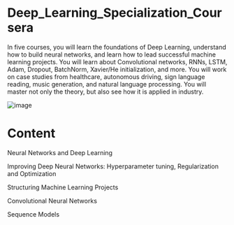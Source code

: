 # Deep_Learning_Specialization_Coursera

In five courses, you will learn the foundations of Deep Learning, understand how to build neural networks, and learn how to lead successful machine learning projects. You will learn about Convolutional networks, RNNs, LSTM, Adam, Dropout, BatchNorm, Xavier/He initialization, and more. You will work on case studies from healthcare, autonomous driving, sign language reading, music generation, and natural language processing. You will master not only the theory, but also see how it is applied in industry.


![image](https://user-images.githubusercontent.com/96238505/162630393-1add8b5b-d8e4-4528-b9fe-051ca071be3a.png)




# Content

Neural Networks and Deep Learning

Improving Deep Neural Networks: Hyperparameter tuning, Regularization and Optimization

Structuring Machine Learning Projects

Convolutional Neural Networks

Sequence Models


